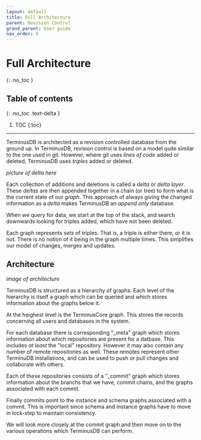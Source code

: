 ```yaml
---
layout: default
title: Full Architecture
parent: Revision Control
grand_parent: User guide
nav_order: 8
---
```


# Full Architecture
{: .no_toc }

## Table of contents
{: .no_toc .text-delta }

1. TOC
{:toc}

---


TerminusDB is architected as a revision controlled database from the 
ground up. In TerminusDB, revision control is based on a model quite
similar to the one used in git. However, where git uses *lines of
code* added or deleted, TerminusDB uses *triples* added or deleted.

*picture of delta here*

Each collection of additions and deletions is called a *delta* or
*delta layer*. These *deltas* are then appended together in a chain
(or tree) to form what is the current state of our *graph*. This
approach of always giving the changed information as a *delta* makes
TerminusDB an *append only* database.

When we query for data, we start at the top of the stack, and search
downwards looking for triples added, which have not been deleted.

Each graph represents *sets* of triples. That is, a triple is either
there, or it is not. There is no notion of it being in the graph
multiple times. This simplifies our model of changes, merges and
updates.

## Architecture

*image of architecture*

TerminusDB is structured as a hierarchy of graphs. Each level of the
hierarchy is itself a graph which can be queried and which stores
information about the graphs below it.

At the heighest level is the TerminusCore graph. This stores the
records concerning all users and databases in the system.

For each database there is corresponding "_meta" graph which
stores information about which repositories are present for a
datbase. This includes *at least* the "local" repository.  However it
may also contain any number of remote repositories as well. These
remotes represent other TerminuDB installations, and can be used to
push or pull changes and collaborate with others.

Each of these repositories consists of a "_commit" graph which stores
information about the branchs that we have, commit chains, and the
graphs associated with each commit.

Finally commits point to the instance and schema graphs associated
with a commit. This is important since schema and instance graphs
have to move in lock-step to maintain consistency.

We will look more closely at the commit graph and then move on to the
various operations which TerminusDB can perform.
